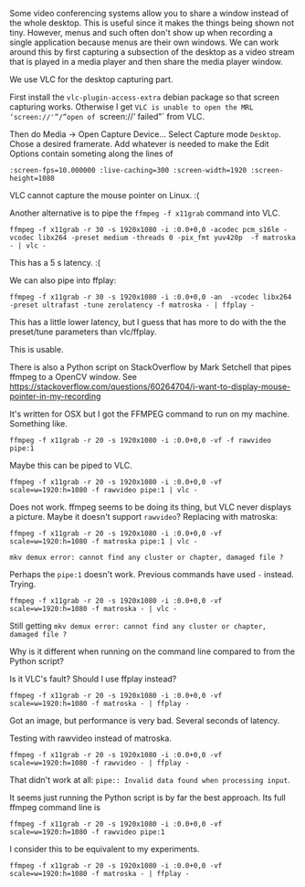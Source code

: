 Some video conferencing systems allow you to share a window instead of the whole
desktop. This is useful since it makes the things being shown not tiny. However,
menus and such often don't show up when recording a single application because
menus are their own windows. We can work around this by first capturing a
subsection of the desktop as a video stream that is played in a media player and
then share the media player window.


We use VLC for the desktop capturing part.

First install the `vlc-plugin-access-extra` debian package so that screen
capturing works. Otherwise I get `VLC is unable to open the MRL
‘screen://'”/”open of `screen://’ failed”` from VLC.

Then do Media → Open Capture Device...
Select Capture mode `Desktop`.
Chose a desired framerate.
Add whatever is needed to make the Edit Options contain someting along the lines of

`:screen-fps=10.000000 :live-caching=300 :screen-width=1920 :screen-height=1080`

VLC cannot capture the mouse pointer on Linux. :(




Another alternative is to pipe the `ffmpeg -f x11grab` command into VLC.

`ffmpeg -f x11grab -r 30 -s 1920x1080 -i :0.0+0,0 -acodec pcm_s16le -vcodec libx264 -preset medium -threads 0 -pix_fmt yuv420p  -f matroska - | vlc -`

This has a 5 s latency. :(


We can also pipe into ffplay:

`ffmpeg -f x11grab -r 30 -s 1920x1080 -i :0.0+0,0 -an  -vcodec libx264 -preset ultrafast -tune zerolatency -f matroska - | ffplay -`

This has a little lower latency, but I guess that has more to do with the the preset/tune parameters than vlc/ffplay.

This is usable.



There is also a Python script on StackOverflow by Mark Setchell that pipes ffmpeg to a OpenCV window.
See https://stackoverflow.com/questions/60264704/i-want-to-display-mouse-pointer-in-my-recording

It's written for OSX but I got the FFMPEG command to run on my machine. Something like.

`ffmpeg -f x11grab -r 20 -s 1920x1080 -i :0.0+0,0 -vf -f rawvideo pipe:1`

Maybe this can be piped to VLC.


`ffmpeg -f x11grab -r 20 -s 1920x1080 -i :0.0+0,0 -vf scale=w=1920:h=1080 -f rawvideo pipe:1 | vlc -`

Does not work. ffmpeg seems to be doing its thing, but VLC never displays a picture. Maybe it doesn't support `rawvideo`?
Replacing with matroska:


`ffmpeg -f x11grab -r 20 -s 1920x1080 -i :0.0+0,0 -vf scale=w=1920:h=1080 -f matroska pipe:1 | vlc -`

```
mkv demux error: cannot find any cluster or chapter, damaged file ?
```

Perhaps the `pipe:1` doesn't work. Previous commands have used `-` instead. Trying.

`ffmpeg -f x11grab -r 20 -s 1920x1080 -i :0.0+0,0 -vf scale=w=1920:h=1080 -f matroska - | vlc -`

Still getting `mkv demux error: cannot find any cluster or chapter, damaged file ?`

Why is it different when running on the command line compared to from the Python script?

Is it VLC's fault? Should I use ffplay instead?

`ffmpeg -f x11grab -r 20 -s 1920x1080 -i :0.0+0,0 -vf scale=w=1920:h=1080 -f matroska - | ffplay -`

Got an image, but performance is very bad. Several seconds of latency.

Testing with rawvideo instead of matroska.


`ffmpeg -f x11grab -r 20 -s 1920x1080 -i :0.0+0,0 -vf scale=w=1920:h=1080 -f rawvideo - | ffplay -`

That didn't work at all: `pipe:: Invalid data found when processing input`.


It seems just running the Python script is by far the best approach. Its full ffmpeg command line is


`ffmpeg -f x11grab -r 20 -s 1920x1080 -i :0.0+0,0 -vf scale=w=1920:h=1080 -f rawvideo pipe:1`

I consider this to be equivalent to my experiments.


`ffmpeg -f x11grab -r 20 -s 1920x1080 -i :0.0+0,0 -vf scale=w=1920:h=1080 -f matroska - | ffplay -`
